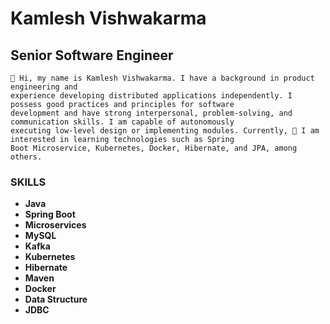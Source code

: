 # Kamlesh Vishwakarma

## Senior Software Engineer

```text
👋 Hi, my name is Kamlesh Vishwakarma. I have a background in product engineering and
experience developing distributed applications independently. I possess good practices and principles for software
development and have strong interpersonal, problem-solving, and communication skills. I am capable of autonomously
executing low-level design or implementing modules. Currently, 👀 I am interested in learning technologies such as Spring
Boot Microservice, Kubernetes, Docker, Hibernate, and JPA, among others.
```

### SKILLS

* **Java**
* **Spring Boot**
* **Microservices**
* **MySQL**
* **Kafka**
* **Kubernetes**
* **Hibernate**
* **Maven**
* **Docker**
* **Data Structure**
* **JDBC**